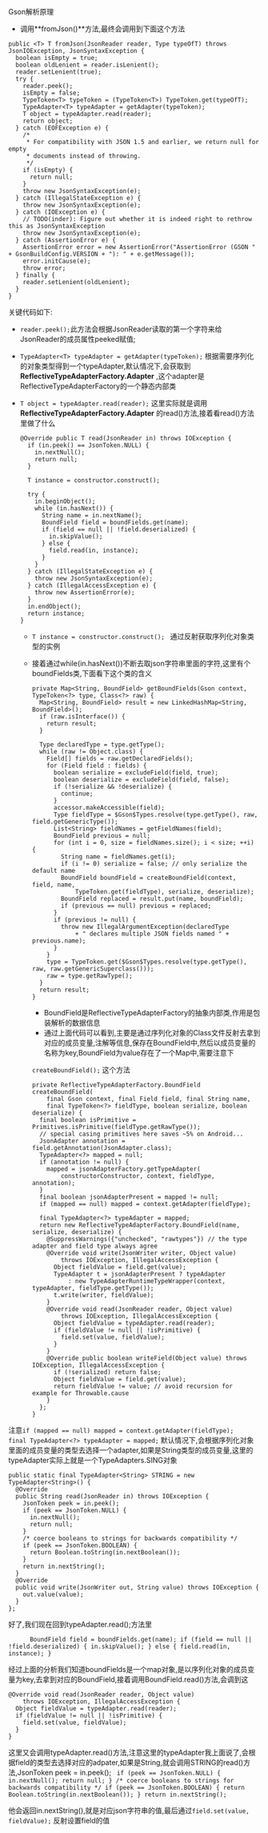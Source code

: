Gson解析原理

- 调用**fromJson()**方法,最终会调用到下面这个方法

```
public <T> T fromJson(JsonReader reader, Type typeOfT) throws JsonIOException, JsonSyntaxException {
  boolean isEmpty = true;
  boolean oldLenient = reader.isLenient();
  reader.setLenient(true);
  try {
    reader.peek();
    isEmpty = false;
    TypeToken<T> typeToken = (TypeToken<T>) TypeToken.get(typeOfT);
    TypeAdapter<T> typeAdapter = getAdapter(typeToken);
    T object = typeAdapter.read(reader);
    return object;
  } catch (EOFException e) {
    /*
     * For compatibility with JSON 1.5 and earlier, we return null for empty
     * documents instead of throwing.
     */
    if (isEmpty) {
      return null;
    }
    throw new JsonSyntaxException(e);
  } catch (IllegalStateException e) {
    throw new JsonSyntaxException(e);
  } catch (IOException e) {
    // TODO(inder): Figure out whether it is indeed right to rethrow this as JsonSyntaxException
    throw new JsonSyntaxException(e);
  } catch (AssertionError e) {
    AssertionError error = new AssertionError("AssertionError (GSON " + GsonBuildConfig.VERSION + "): " + e.getMessage());
    error.initCause(e);
    throw error;
  } finally {
    reader.setLenient(oldLenient);
  }
}
```

关键代码如下:

- `reader.peek();`此方法会根据JsonReader读取的第一个字符来给JsonReader的成员属性peeked赋值;

- `TypeAdapter<T> typeAdapter = getAdapter(typeToken);` 根据需要序列化的对象类型得到一个typeAdapter,默认情况下,会获取到**ReflectiveTypeAdapterFactory.Adapter** ,这个adapter是ReflectiveTypeAdapterFactory的一个静态内部类

- `T object = typeAdapter.read(reader);` 这里实际就是调用**ReflectiveTypeAdapterFactory.Adapter** 的read()方法,接着看read()方法里做了什么

  ```
  @Override public T read(JsonReader in) throws IOException {
    if (in.peek() == JsonToken.NULL) {
      in.nextNull();
      return null;
    }
  
    T instance = constructor.construct();
  
    try {
      in.beginObject();
      while (in.hasNext()) {
        String name = in.nextName();
        BoundField field = boundFields.get(name);
        if (field == null || !field.deserialized) {
          in.skipValue();
        } else {
          field.read(in, instance);
        }
      }
    } catch (IllegalStateException e) {
      throw new JsonSyntaxException(e);
    } catch (IllegalAccessException e) {
      throw new AssertionError(e);
    }
    in.endObject();
    return instance;
  }
  ```

  + `T instance = constructor.construct(); ` 通过反射获取序列化对象类型的实例

  - 接着通过while(in.hasNext())不断去取json字符串里面的字符,这里有个boundFields类,下面看下这个类的含义

    ```
    private Map<String, BoundField> getBoundFields(Gson context, TypeToken<?> type, Class<?> raw) {
      Map<String, BoundField> result = new LinkedHashMap<String, BoundField>();
      if (raw.isInterface()) {
        return result;
      }
    
      Type declaredType = type.getType();
      while (raw != Object.class) {
        Field[] fields = raw.getDeclaredFields();
        for (Field field : fields) {
          boolean serialize = excludeField(field, true);
          boolean deserialize = excludeField(field, false);
          if (!serialize && !deserialize) {
            continue;
          }
          accessor.makeAccessible(field);
          Type fieldType = $Gson$Types.resolve(type.getType(), raw, field.getGenericType());
          List<String> fieldNames = getFieldNames(field);
          BoundField previous = null;
          for (int i = 0, size = fieldNames.size(); i < size; ++i) {
            String name = fieldNames.get(i);
            if (i != 0) serialize = false; // only serialize the default name
            BoundField boundField = createBoundField(context, field, name,
                TypeToken.get(fieldType), serialize, deserialize);
            BoundField replaced = result.put(name, boundField);
            if (previous == null) previous = replaced;
          }
          if (previous != null) {
            throw new IllegalArgumentException(declaredType
                + " declares multiple JSON fields named " + previous.name);
          }
        }
        type = TypeToken.get($Gson$Types.resolve(type.getType(), raw, raw.getGenericSuperclass()));
        raw = type.getRawType();
      }
      return result;
    }
    ```

    - BoundField是ReflectiveTypeAdapterFactory的抽象内部类,作用是包装解析的数据信息
    - 通过上面代码可以看到,主要是通过序列化对象的Class文件反射去拿到对应的成员变量,注解等信息,保存在BoundField中,然后以成员变量的名称为key,BoundField为value存在了一个Map中,需要注意下

    `createBoundField();` 这个方法

    ```
    private ReflectiveTypeAdapterFactory.BoundField createBoundField(
        final Gson context, final Field field, final String name,
        final TypeToken<?> fieldType, boolean serialize, boolean deserialize) {
      final boolean isPrimitive = Primitives.isPrimitive(fieldType.getRawType());
      // special casing primitives here saves ~5% on Android...
      JsonAdapter annotation = field.getAnnotation(JsonAdapter.class);
      TypeAdapter<?> mapped = null;
      if (annotation != null) {
        mapped = jsonAdapterFactory.getTypeAdapter(
            constructorConstructor, context, fieldType, annotation);
      }
      final boolean jsonAdapterPresent = mapped != null;
      if (mapped == null) mapped = context.getAdapter(fieldType);
    
      final TypeAdapter<?> typeAdapter = mapped;
      return new ReflectiveTypeAdapterFactory.BoundField(name, serialize, deserialize) {
        @SuppressWarnings({"unchecked", "rawtypes"}) // the type adapter and field type always agree
        @Override void write(JsonWriter writer, Object value)
            throws IOException, IllegalAccessException {
          Object fieldValue = field.get(value);
          TypeAdapter t = jsonAdapterPresent ? typeAdapter
              : new TypeAdapterRuntimeTypeWrapper(context, typeAdapter, fieldType.getType());
          t.write(writer, fieldValue);
        }
        @Override void read(JsonReader reader, Object value)
            throws IOException, IllegalAccessException {
          Object fieldValue = typeAdapter.read(reader);
          if (fieldValue != null || !isPrimitive) {
            field.set(value, fieldValue);
          }
        }
        @Override public boolean writeField(Object value) throws IOException, IllegalAccessException {
          if (!serialized) return false;
          Object fieldValue = field.get(value);
          return fieldValue != value; // avoid recursion for example for Throwable.cause
        }
      };
    }
    ```



注意`if (mapped == null) mapped = context.getAdapter(fieldType);  ` `final TypeAdapter<?> typeAdapter = mapped;` 默认情况下,会根据序列化对象里面的成员变量的类型去选择一个adapter,如果是String类型的成员变量,这里的typeAdapter实际上就是一个TypeAdapters.SING对象

```
public static final TypeAdapter<String> STRING = new TypeAdapter<String>() {
  @Override
  public String read(JsonReader in) throws IOException {
    JsonToken peek = in.peek();
    if (peek == JsonToken.NULL) {
      in.nextNull();
      return null;
    }
    /* coerce booleans to strings for backwards compatibility */
    if (peek == JsonToken.BOOLEAN) {
      return Boolean.toString(in.nextBoolean());
    }
    return in.nextString();
  }
  @Override
  public void write(JsonWriter out, String value) throws IOException {
    out.value(value);
  }
};
```

好了,我们现在回到typeAdapter.read();方法里

`      BoundField field = boundFields.get(name);
      if (field == null || !field.deserialized) {
        in.skipValue();
      } else {
        field.read(in, instance);
      }`

经过上面的分析我们知道boundFields是一个map对象,是以序列化对象的成员变量为key,去拿到对应的BoundField,接着调用BoundField.read()方法,会调到这

    @Override void read(JsonReader reader, Object value)
        throws IOException, IllegalAccessException {
      Object fieldValue = typeAdapter.read(reader);
      if (fieldValue != null || !isPrimitive) {
        field.set(value, fieldValue);
      }
    }
这里又会调用typeAdapter.read()方法,注意这里的typeAdapter我上面说了,会根据field的类型去选择对应的adpater,如果是String,就会调用STRING的read()方法,JsonToken peek = in.peek();
   ` if (peek == JsonToken.NULL) {
      in.nextNull();
      return null;
    }
    /* coerce booleans to strings for backwards compatibility */
    if (peek == JsonToken.BOOLEAN) {
      return Boolean.toString(in.nextBoolean());
    }
    return in.nextString();`

他会返回in.nextString(),就是对应json字符串的值,最后通过`field.set(value, fieldValue);` 反射设置field的值